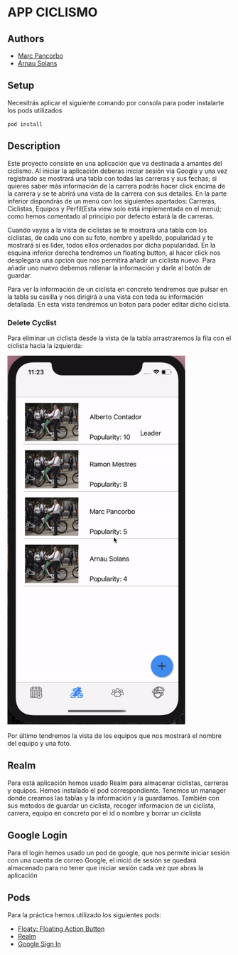 # APP CICLISMO
## Authors
- [Marc Pancorbo](https://github.com/marcpancorbo)
- [Arnau Solans](https://github.com/asolans1999)

## Setup
Necesitrás aplicar el siguiente comando por consola para poder instalarte los pods utilizados
```
pod install
```
## Description

Este proyecto consiste en una aplicación que va destinada a amantes del ciclismo.
Al iniciar la aplicación deberas iniciar sesión via Google y una vez registrado se mostrará una tabla con todas las carreras y sus fechas; si quieres saber más información de la carrera podrás hacer click encima de la carrera y se te abrirá una vista de la carrera con sus detalles.
En la parte inferior dispondrás de un menú con los siguientes apartados: Carreras, Ciclistas, Equipos y Perfil(Esta view solo está implementada en el menu); como hemos comentado al principio por defecto estará la de carreras.

Cuando vayas a la vista de ciclistas se te mostrará una tabla con los ciclistas, de cada uno con su foto, nombre y apellido, popularidad y te mostrará si es lider, todos ellos ordenados por dicha popularidad. En la esquina inferior derecha tendremos un floating button, al hacer click nos desplegara una opcion que nos permitirá añadir un ciclista nuevo. Para añadir uno nuevo debemos rellenar la información y darle al botón de guardar.

Para ver la información de un ciclista en concreto tendremos que pulsar en la tabla su casilla y nos dirigirá a una vista con toda su información detallada. En esta vista tendremos un boton para poder editar dicho ciclista.

### Delete Cyclist
Para eliminar un ciclista desde la vista de la tabla arrastraremos la fila con el ciclista hacia la izquierda:

<img src="ezgif.com-video-to-gif.gif" width="400">

Por último tendremos la vista de los equipos que nos mostrará el nombre del equipo y una foto.

## Realm

Para está aplicación hemos usado Realm para almacenar ciclistas, carreras y equipos. Hemos instalado el pod correspondiente.
Tenemos un manager donde creamos las tablas y la información y la guardamos. También con sus metodos de guardar un ciclista, recoger informacion de un ciclista, carrera, equipo en concreto por el id o nombre y borrar un ciclista

## Google Login

Para el login hemos usado un pod de google, que nos permite iniciar sesión con una cuenta de correo Google, el inició de sesión se quedará almacenado
para no tener que iniciar sesión cada vez que abras la aplicación

## Pods 

Para la práctica hemos utilizado los siguientes pods:
- [Floaty: Floating Action Button](https://github.com/kciter/Floaty)
- [Realm](https://github.com/realm/realm-cocoa)
- [Google Sign In](https://developers.google.com/identity/sign-in/ios/start)
